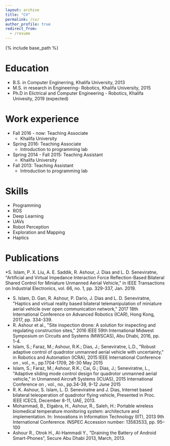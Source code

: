 ```yaml
---
layout: archive
title: "CV"
permalink: /cv/
author_profile: true
redirect_from:
  - /resume
---
```


{% include base_path %}

Education
======
* B.S. in Computer Enginerring, Khalifa University, 2013
* M.S. in research in Engineering- Robotics, Khalifa University, 2015
* Ph.D in Elictrical and Computer Engineering - Robotics, Khalifa Univesity, 2019 (expected)

Work experience
======
* Fall 2016 - now: Teaching Associate
  * Khalifa University 
* Spring 2016:  Teaching Associate
  * Introduction to programming lab
* Spring 2014 - Fall 2015: Teaching Assistant
  * Khalifa University
* Fall 2013: Teaching Assistant
  * Introduction to programming lab
  
Skills
======
* Programming 
* ROS
* Deep Learning 
* UAVs 
* Robot Perception
* Exploration and Mapping 
* Haptics


Publications
======
*S. Islam, P. X. Liu, A. E. Saddik, R. Ashour, J. Dias and L. D. Seneviratne, "Artificial and Virtual Impedance Interaction Force Reflection-Based Bilateral Shared Control for Miniature Unmanned Aerial Vehicle," in IEEE Transactions on Industrial Electronics, vol. 66, no. 1, pp. 329-337, Jan. 2019.
* S. Islam, D. Gan, R. Ashour, P. Dario, J. Dias and L. D. Seneviratne, "Haptics and virtual reality based bilateral telemanipulation of miniature aerial vehicle over open communication network," 2017 18th International Conference on Advanced Robotics (ICAR), Hong Kong, 2017, pp. 334-339.
* R. Ashour et al., "Site inspection drone: A solution for inspecting and regulating construction sites," 2016 IEEE 59th International Midwest Symposium on Circuits and Systems (MWSCAS), Abu Dhabi, 2016, pp. 1-4. 
* Islam, S.; Faraz, M.; Ashour, R.K.; Dias, J.; Seneviratne, L.D., "Robust adaptive control of quadrotor unmanned aerial vehicle with uncertainty," in Robotics and Automation (ICRA), 2015 IEEE International Conference on , vol., n., pp.1704-1709, 26-30 May 2015
* Islam, S.; Faraz, M.; Ashour, R.K.; Cai, G.; Dias, J.; Seneviratne, L., "Adaptive sliding mode control design for quadrotor unmanned aerial vehicle," in Unmanned Aircraft Systems (ICUAS), 2015 International Conference on , vol., no., pp.34-39, 9-12 June 2015
* R. K. Ashour, S. Islam, L. D. Seneviratne and J. Dias, Internet based bilateral teleoperation of quadrotor flying vehicle, Presented in Proc. IEEE ICECS, December 8-11, UAE, 2013.
* Mohammad, B., Elgabra, H., Ashour, R., Saleh, H.: Portable wireless biomedical temperature monitoring system: architecture and implementation. In: Innovations in Information Technology (IIT), 2013 9th International Conference. INSPEC Accession number: 13583533, pp. 95–100
* Ashour R., Otrok H., Al-Hammadi Y., “Draining the Battery of Android Smart-Phones”, Secure Abu Dhabi 2013, March, 2013. 
